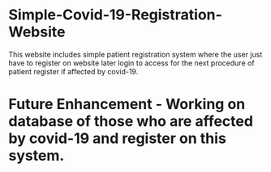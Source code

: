 # Simple-Covid-19-Registration-Website
This website includes simple patient registration system where the user just have to register on website later login to access for the next procedure of patient register if affected by covid-19. 

# Future Enhancement - Working on database of those who are affected by covid-19 and register on this system.
